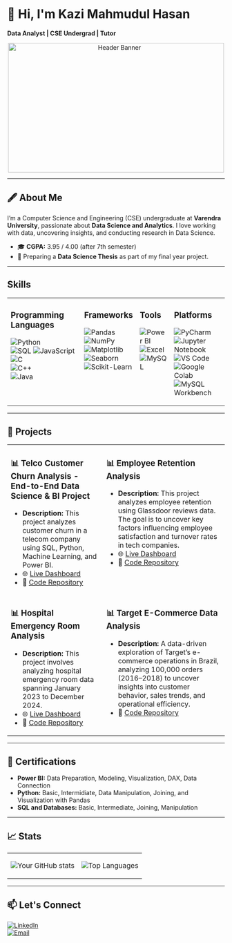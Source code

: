# 👋 Hi, I'm Kazi Mahmudul Hasan  
**Data Analyst | CSE Undergrad | Tutor**  

<p align="center">
  <img src="https://s7.gifyu.com/images/SXu4e.gif" alt="Header Banner" width="500" height="300">
</p>

---

## 🖋️ About Me  

I’m a Computer Science and Engineering (CSE) undergraduate at **Varendra University**, passionate about **Data Science and Analytics**. I love working with data, uncovering insights, and conducting research in Data Science.  

- 🎓 **CGPA:** 3.95 / 4.00 (after 7th semester)  
- 📝 Preparing a **Data Science Thesis** as part of my final year project.  

---

## Skills  

<table>
<tr>
<td valign="top">

### **Programming Languages** 
![Python](https://img.shields.io/badge/-Python-blue?logo=python&logoColor=white)    
![SQL](https://img.shields.io/badge/-SQL-4479A1?logo=postgresql&logoColor=white) 
![JavaScript](https://img.shields.io/badge/-JavaScript-F7DF1E?logo=javascript&logoColor=black)
![C](https://img.shields.io/badge/-C-A8B9CC?logo=c&logoColor=white)  
![C++](https://img.shields.io/badge/-C++-00599C?logo=cplusplus&logoColor=white)  
![Java](https://img.shields.io/badge/-Java-007396?logo=java&logoColor=white)  

</td>
<td valign="top">

### **Frameworks**  
![Pandas](https://img.shields.io/badge/-Pandas-150458?logo=pandas&logoColor=white)  
![NumPy](https://img.shields.io/badge/-NumPy-013243?logo=numpy&logoColor=white)  
![Matplotlib](https://img.shields.io/badge/-Matplotlib-11557C?logo=python&logoColor=white)  
![Seaborn](https://img.shields.io/badge/-Seaborn-008080?logo=python&logoColor=white)  
![Scikit-Learn](https://img.shields.io/badge/-Scikit--Learn-F7931E?logo=scikitlearn&logoColor=white)  


</td>
<td valign="top">

### **Tools**  
![Power BI](https://img.shields.io/badge/-Power%20BI-F2C811?logo=powerbi&logoColor=black)  
![Excel](https://img.shields.io/badge/-Excel-217346?logo=microsoft-excel&logoColor=white)  
![MySQL](https://img.shields.io/badge/-MySQL-4479A1?logo=mysql&logoColor=white)  

</td>
<td valign="top">

### **Platforms**  
![PyCharm](https://img.shields.io/badge/-PyCharm-000000?logo=pycharm&logoColor=white)  
![Jupyter Notebook](https://img.shields.io/badge/-Jupyter-FA0F00?logo=jupyter&logoColor=white)  
![VS Code](https://img.shields.io/badge/-VS%20Code-007ACC?logo=visualstudiocode&logoColor=white)  
![Google Colab](https://img.shields.io/badge/-Google%20Colab-F9AB00?logo=googlecolab&logoColor=black)  
![MySQL Workbench](https://img.shields.io/badge/-MySQL%20Workbench-4479A1?logo=mysql&logoColor=white)  

</td>
</tr>
</table>

---

## 🌟 Projects  

<table>
<tr>
<td valign="top">

### 📊 Telco Customer Churn Analysis - End-to-End Data Science & BI Project
- **Description:** This project analyzes customer churn in a telecom company using SQL, Python, Machine Learning, and Power BI.   
- 🌐 [Live Dashboard](https://app.powerbi.com/groups/cdc8112a-b0d8-49c3-b789-ef4dff6b07be/reports/b9d2587e-abba-45b8-80e3-c0fc13edc243/05267aa2a7169ca29de2?experience=power-bi)  
- 📂 [Code Repository](https://github.com/Kazi-Mahmudul/Churn-Analysis)

</td>
<td valign="top">

### 📊 Employee Retention Analysis
- **Description:** This project analyzes employee retention using Glassdoor reviews data. The goal is to uncover key factors influencing employee satisfaction and turnover rates in tech companies. 
- 🌐 [Live Dashboard](https://app.powerbi.com/groups/me/reports/016db8c7-4821-4daf-90d8-6d32e2c1c148/f404a210c08c45c7b001?experience=power-bi)  
- 📂 [Code Repository](https://github.com/Kazi-Mahmudul/Employee-Retention-Analysis)

</td>
</tr>
<tr>
<td valign="top">

### 📊 Hospital Emergency Room Analysis
- **Description:** This project involves analyzing hospital emergency room data spanning January 2023 to December 2024.
- 🌐 [Live Dashboard](https://app.powerbi.com/groups/me/reports/8ba79cc5-fdb4-45ed-87e7-7e1d6225e12c/efba3afec1c01bee22f1?experience=power-bi)  
- 📂 [Code Repository](https://github.com/Kazi-Mahmudul/Hospital-Emergency-Room-Dashboard)

</td>
<td valign="top">

### 📊 Target E-Commerce Data Analysis
- **Description:** A data-driven exploration of Target’s e-commerce operations in Brazil, analyzing 100,000 orders (2016–2018) to uncover insights into customer behavior, sales trends, and operational efficiency.
- 📂 [Code Repository](https://github.com/Kazi-Mahmudul/Total-Ecommerce-Data-Analysis-SQL-Python)

</td>
</tr>
</table>

---

## 📜 Certifications  

- **Power BI:** Data Preparation, Modeling, Visualization, DAX, Data Connection  
- **Python:** Basic, Intermidiate, Data Manipulation, Joining, and Visualization with Pandas  
- **SQL and Databases:** Basic, Intermediate, Joining, Manipulation

---

## 📈 Stats  

<table>
<tr>
<td>

![Your GitHub stats](https://github-readme-stats.vercel.app/api?username=Kazi-Mahmudul&show_icons=true&theme=radical)  

</td>
<td>

![Top Languages](https://github-readme-stats.vercel.app/api/top-langs/?username=Kazi-Mahmudul&layout=compact&theme=radical)  

</td>
</tr>
</table>

---

## 📫 Let's Connect  

[![LinkedIn](https://img.shields.io/badge/-LinkedIn-blue?logo=linkedin&logoColor=white)](https://www.linkedin.com/in/kazi-mahmudul-hasan)  
[![Email](https://img.shields.io/badge/-Email-red?logo=gmail&logoColor=white)](mailto:shafi16221@gmail.com)  
